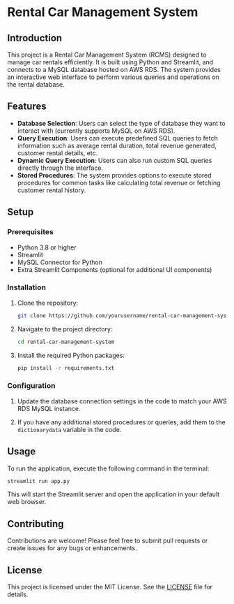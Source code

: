 # Rental Car Management System

## Introduction

This project is a Rental Car Management System (RCMS) designed to manage car rentals efficiently. It is built using Python and Streamlit, and connects to a MySQL database hosted on AWS RDS. The system provides an interactive web interface to perform various queries and operations on the rental database.

## Features

- **Database Selection**: Users can select the type of database they want to interact with (currently supports MySQL on AWS RDS).
- **Query Execution**: Users can execute predefined SQL queries to fetch information such as average rental duration, total revenue generated, customer rental details, etc.
- **Dynamic Query Execution**: Users can also run custom SQL queries directly through the interface.
- **Stored Procedures**: The system provides options to execute stored procedures for common tasks like calculating total revenue or fetching customer rental history.

## Setup

### Prerequisites

- Python 3.8 or higher
- Streamlit
- MySQL Connector for Python
- Extra Streamlit Components (optional for additional UI components)

### Installation

1. Clone the repository:
   ```bash
   git clone https://github.com/yourusername/rental-car-management-system.git
   ```

2. Navigate to the project directory:
   ```bash
   cd rental-car-management-system
   ```

3. Install the required Python packages:
   ```bash
   pip install -r requirements.txt
   ```

### Configuration

1. Update the database connection settings in the code to match your AWS RDS MySQL instance.

2. If you have any additional stored procedures or queries, add them to the `dictionarydata` variable in the code.

## Usage

To run the application, execute the following command in the terminal:

```bash
streamlit run app.py
```

This will start the Streamlit server and open the application in your default web browser.

## Contributing

Contributions are welcome! Please feel free to submit pull requests or create issues for any bugs or enhancements.

## License

This project is licensed under the MIT License. See the [LICENSE](LICENSE) file for details.

